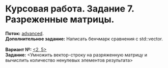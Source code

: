 ﻿# Курсовая работа. Задание 7. Разреженные матрицы.
**Поток:** <ins>advanced</ins>.</br>**Дополнительное задание:** Написать бенчмарк сравнения с std::vector.</br></br>**Вариант №:** <ins><2, 5></ins></br>**Задание:** <Умножить вектор-строку на разряженную матрицу и вычислить количество ненулевых элементов результата>
